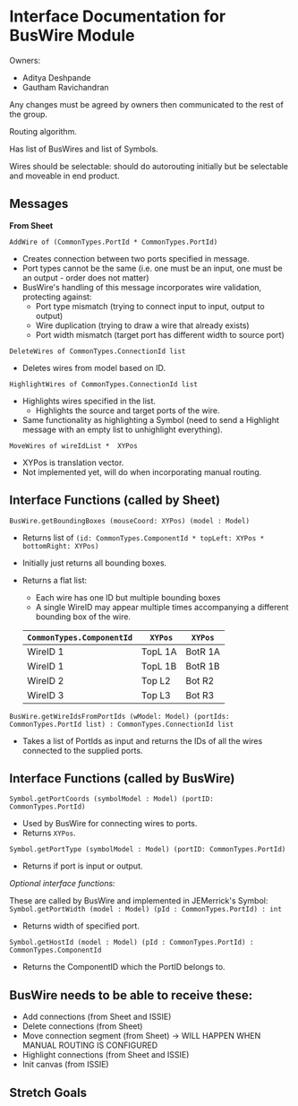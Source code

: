 # Interface Documentation for BusWire Module

Owners:
 - Aditya Deshpande
 - Gautham Ravichandran

Any changes must be agreed by owners then communicated to the rest of the group.

Routing algorithm.

Has list of BusWires and list of Symbols.

Wires should be selectable: should do autorouting initially but be selectable and moveable in end product.

## Messages

**From Sheet**

`AddWire of (CommonTypes.PortId * CommonTypes.PortId)`
 - Creates connection between two ports specified in message.
 - Port types cannot be the same (i.e. one must be an input, one must be an output - order does not matter)
 - BusWire's handling of this message incorporates wire validation, protecting against:
   - Port type mismatch (trying to connect input to input, output to output)
   - Wire duplication (trying to draw a wire that already exists)
   - Port width mismatch (target port has different width to source port)
 
`DeleteWires of CommonTypes.ConnectionId list`
 - Deletes wires from model based on ID.

`HighlightWires of CommonTypes.ConnectionId list`
 - Highlights wires specified in the list.
    - Highlights the source and target ports of the wire.
 - Same functionality as highlighting a Symbol (need to send a Highlight message with an empty list to unhighlight everything).

`MoveWires of wireIdList *  XYPos`
 - XYPos is translation vector.
 - Not implemented yet, will do when incorporating manual routing.

## Interface Functions (called by Sheet)

`BusWire.getBoundingBoxes (mouseCoord: XYPos) (model : Model)`
 - Returns list of `(id: CommonTypes.ComponentId * topLeft: XYPos * bottomRight: XYPos)`
 - Initially just returns all bounding boxes.

 - Returns a flat list:
   - Each wire has one ID but multiple bounding boxes 
   - A single WireID may appear multiple times accompanying a different bounding box of the wire.

    | `CommonTypes.ComponentId` |` XYPos` | `XYPos` |   
    |----------|---------|---------|
    | WireID 1 | TopL 1A | BotR 1A |   
    | WireID 1 | TopL 1B | BotR 1B |   
    | WireID 2 | Top L2  | Bot R2  |   
    | WireID 3 | Top L3  | Bot R3  |

`BusWire.getWireIdsFromPortIds (wModel: Model) (portIds: CommonTypes.PortId list) : CommonTypes.ConnectionId list`
 - Takes a list of PortIds as input and returns the IDs of all the wires connected to the supplied ports.

## Interface Functions (called by BusWire)

`Symbol.getPortCoords (symbolModel : Model) (portID: CommonTypes.PortId)`
 - Used by BusWire for connecting wires to ports.
 - Returns `XYPos`.

`Symbol.getPortType (symbolModel : Model) (portID: CommonTypes.PortId)`
 - Returns if port is input or output.

*Optional interface functions:*

These are called by BusWire and implemented in JEMerrick's Symbol:
`Symbol.getPortWidth (model : Model) (pId : CommonTypes.PortId) : int`
 - Returns width of specified port.

`Symbol.getHostId (model : Model) (pId : CommonTypes.PortId) : CommonTypes.ComponentId`
 - Returns the ComponentID which the PortID belongs to.

## BusWire needs to be able to receive these:
 - Add connections (from Sheet and ISSIE)
 - Delete connections (from Sheet)
 - Move connection segment (from Sheet) -> WILL HAPPEN WHEN MANUAL ROUTING IS CONFIGURED
 - Highlight connections (from Sheet and ISSIE)
 - Init canvas (from ISSIE)

 ## Stretch Goals
